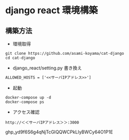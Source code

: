 
# django react 環境構築


## 構築方法
- 環境取得
```
git clone https://github.com/asami-koyama/cat-django
cd cat-django
```

- django_react/setting.py 書き換え
```txt
ALLOWED_HOSTS = ['<<サーバIPアドレス>>']
```

- 起動
```
docker-compose up -d
docker-compose ps
```

- アクセス確認
```
http://＜＜サーバIPアドレス＞＞:3000
```
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
